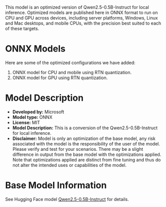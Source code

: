 This model is an optimized version of Qwen2.5-0.5B-Instruct for local inference. Optimized models are published here in ONNX format to run on CPU and GPU across devices, including server platforms, Windows, Linux and Mac desktops, and mobile CPUs, with the precision best suited to each of these targets.

# ONNX Models
Here are some of the optimized configurations we have added:
1.	ONNX model for CPU and mobile using RTN quantization.
2.	ONNX model for GPU using RTN quantization.

# Model Description
- **Developed by:** Microsoft
- **Model type:** ONNX
- **License:** MIT
- **Model Description:** This is a conversion of the Qwen2.5-0.5B-Instruct for local inference.
- **Disclaimer:** Model is only an optimization of the base model, any risk associated with the model is the responsibility of the user of the model. Please verify and test for your scenarios. There may be a slight difference in output from the base model with the optimizations applied. Note that optimizations applied are distinct from fine tuning and thus do not alter the intended uses or capabilities of the model.

# Base Model Information
See Hugging Face model [Qwen2.5-0.5B-Instruct](https://huggingface.co/Qwen/Qwen2.5-0.5B-Instruct) for details.